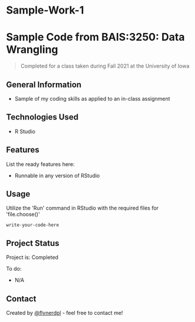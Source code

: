 # Sample-Work-1

# Sample Code from BAIS:3250: Data Wrangling
> Completed for a class taken during Fall 2021 at the University of Iowa

## General Information
- Sample of my coding skills as applied to an in-class assignment

## Technologies Used
- R Studio

## Features
List the ready features here:
- Runnable in any version of RStudio

## Usage
Utilize the 'Run' command in RStudio with the required files for 'file.choose()'

`write-your-code-here`


## Project Status
Project is: Completed

To do:
- N/A



## Contact
Created by [@flynerdpl](https://www.flynerd.pl/) - feel free to contact me!
